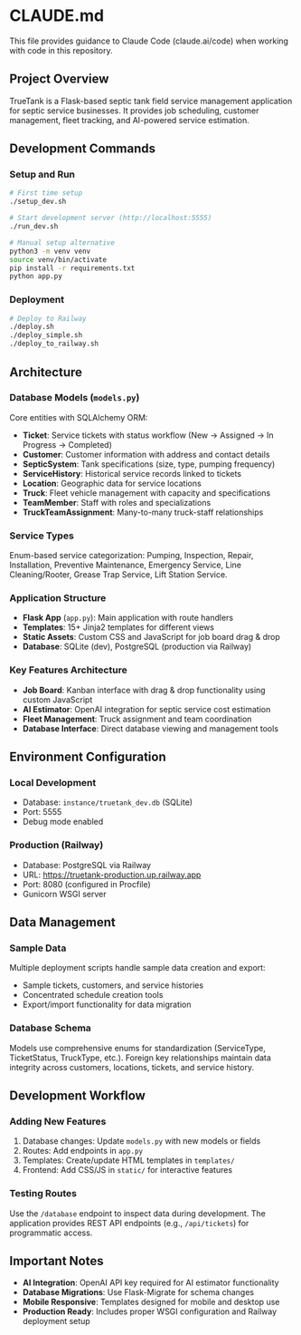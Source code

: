 # CLAUDE.md

This file provides guidance to Claude Code (claude.ai/code) when working with code in this repository.

## Project Overview

TrueTank is a Flask-based septic tank field service management application for septic service businesses. It provides job scheduling, customer management, fleet tracking, and AI-powered service estimation.

## Development Commands

### Setup and Run
```bash
# First time setup
./setup_dev.sh

# Start development server (http://localhost:5555)
./run_dev.sh

# Manual setup alternative
python3 -m venv venv
source venv/bin/activate
pip install -r requirements.txt
python app.py
```

### Deployment
```bash
# Deploy to Railway
./deploy.sh
./deploy_simple.sh
./deploy_to_railway.sh
```

## Architecture

### Database Models (`models.py`)
Core entities with SQLAlchemy ORM:
- **Ticket**: Service tickets with status workflow (New → Assigned → In Progress → Completed)
- **Customer**: Customer information with address and contact details
- **SepticSystem**: Tank specifications (size, type, pumping frequency)
- **ServiceHistory**: Historical service records linked to tickets
- **Location**: Geographic data for service locations
- **Truck**: Fleet vehicle management with capacity and specifications
- **TeamMember**: Staff with roles and specializations
- **TruckTeamAssignment**: Many-to-many truck-staff relationships

### Service Types
Enum-based service categorization: Pumping, Inspection, Repair, Installation, Preventive Maintenance, Emergency Service, Line Cleaning/Rooter, Grease Trap Service, Lift Station Service.

### Application Structure
- **Flask App** (`app.py`): Main application with route handlers
- **Templates**: 15+ Jinja2 templates for different views
- **Static Assets**: Custom CSS and JavaScript for job board drag & drop
- **Database**: SQLite (dev), PostgreSQL (production via Railway)

### Key Features Architecture
- **Job Board**: Kanban interface with drag & drop functionality using custom JavaScript
- **AI Estimator**: OpenAI integration for septic service cost estimation
- **Fleet Management**: Truck assignment and team coordination
- **Database Interface**: Direct database viewing and management tools

## Environment Configuration

### Local Development
- Database: `instance/truetank_dev.db` (SQLite)
- Port: 5555
- Debug mode enabled

### Production (Railway)
- Database: PostgreSQL via Railway
- URL: https://truetank-production.up.railway.app
- Port: 8080 (configured in Procfile)
- Gunicorn WSGI server

## Data Management

### Sample Data
Multiple deployment scripts handle sample data creation and export:
- Sample tickets, customers, and service histories
- Concentrated schedule creation tools
- Export/import functionality for data migration

### Database Schema
Models use comprehensive enums for standardization (ServiceType, TicketStatus, TruckType, etc.). Foreign key relationships maintain data integrity across customers, locations, tickets, and service history.

## Development Workflow

### Adding New Features
1. Database changes: Update `models.py` with new models or fields
2. Routes: Add endpoints in `app.py`
3. Templates: Create/update HTML templates in `templates/`
4. Frontend: Add CSS/JS in `static/` for interactive features

### Testing Routes
Use the `/database` endpoint to inspect data during development. The application provides REST API endpoints (e.g., `/api/tickets`) for programmatic access.

## Important Notes

- **AI Integration**: OpenAI API key required for AI estimator functionality
- **Database Migrations**: Use Flask-Migrate for schema changes
- **Mobile Responsive**: Templates designed for mobile and desktop use
- **Production Ready**: Includes proper WSGI configuration and Railway deployment setup